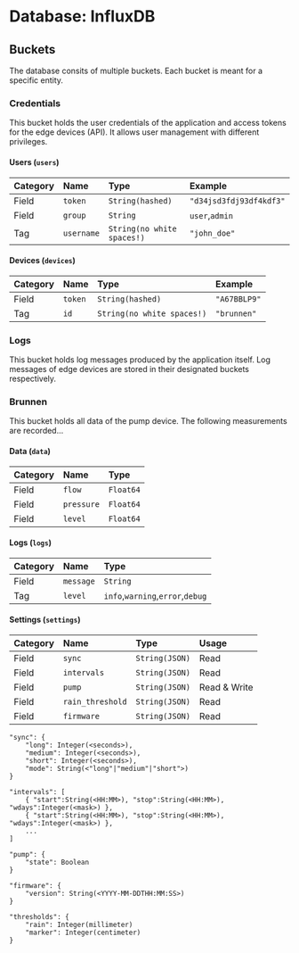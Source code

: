 # Database: InfluxDB

## Buckets
The database consits of multiple buckets. Each bucket is meant for a specific entity.

### Credentials
This bucket holds the user credentials of the application and access tokens for the edge devices (API). It allows user management with different privileges.

#### Users (`users`)
| Category | Name | Type | Example |
| :--- | :--- | :--- | :--- |
| Field | `token` | `String(hashed)` | `"d34jsd3fdj93df4kdf3"` |
| Field | `group` | `String` | `user`,`admin` |
| Tag | `username` | `String(no white spaces!)` | `"john_doe"` |


#### Devices (`devices`)
| Category | Name | Type | Example |
| :--- | :--- | :--- | :--- |
| Field | `token` | `String(hashed)` | `"A67BBLP9"` |
| Tag | `id` | `String(no white spaces!)` | `"brunnen"` |


### Logs
This bucket holds log messages produced by the application itself. Log messages of edge devices are stored in their designated buckets respectively.


### Brunnen
This bucket holds all data of the pump device. The following measurements are recorded...

#### Data (`data`)
| Category | Name | Type |
| :--- | :--- | :--- |
| Field | `flow` | `Float64` |
| Field | `pressure` | `Float64` |
| Field | `level` | `Float64` |

#### Logs (`logs`)
| Category | Name | Type |
| :--- | :--- | :--- |
| Field | `message` | `String` |
| Tag | `level` | `info`,`warning`,`error`,`debug` |

#### Settings (`settings`)
| Category | Name | Type | Usage |
| :--- | :--- | :--- | :--- | 
| Field | `sync` | `String(JSON)` | Read |
| Field | `intervals` | `String(JSON)` | Read |
| Field | `pump` | `String(JSON)` | Read & Write |
| Field | `rain_threshold` | `String(JSON)` | Read |
| Field | `firmware` | `String(JSON)` | Read |

~~~
"sync": {
    "long": Integer(<seconds>),
    "medium": Integer(<seconds>),
    "short": Integer(<seconds>),
    "mode": String(<"long"|"medium"|"short">)
}

"intervals": [
    { "start":String(<HH:MM>), "stop":String(<HH:MM>), "wdays":Integer(<mask>) },
	{ "start":String(<HH:MM>), "stop":String(<HH:MM>), "wdays":Integer(<mask>) },
    ...
]

"pump": {
	"state": Boolean
}

"firmware": {
    "version": String(<YYYY-MM-DDTHH:MM:SS>)
}

"thresholds": {
	"rain": Integer(millimeter)
	"marker": Integer(centimeter)
}
~~~
